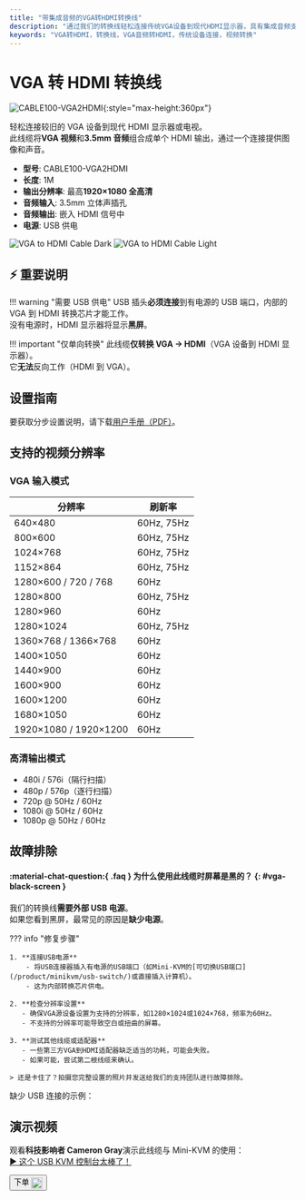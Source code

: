 ```yaml
---
title: "带集成音频的VGA转HDMI转换线"
description: "通过我们的转换线轻松连接传统VGA设备到现代HDMI显示器，具有集成音频支持和USB供电功能。"
keywords: "VGA转HDMI，转换线，VGA音频转HDMI，传统设备连接，视频转换"
---
```


# VGA 转 HDMI 转换线

![CABLE100-VGA2HDMI](https://assets.openterface.com/images/product/part/CABLE100-VGA2HDMI-1.webp){:style="max-height:360px"}

轻松连接较旧的 VGA 设备到现代 HDMI 显示器或电视。  
此线缆将**VGA 视频**和**3.5mm 音频**组合成单个 HDMI 输出，通过一个连接提供图像和声音。

-   **型号**: CABLE100-VGA2HDMI
-   **长度**: 1M
-   **输出分辨率**: 最高**1920×1080 全高清**
-   **音频输入**: 3.5mm 立体声插孔
-   **音频输出**: 嵌入 HDMI 信号中
-   **电源**: USB 供电

![VGA to HDMI Cable Dark](vga2hdmi-connect-dark.svg#only-dark)
![VGA to HDMI Cable Light](vga2hdmi-connect-light.svg#only-light)

## ⚡ 重要说明

!!! warning "需要 USB 供电"
USB 插头**必须连接**到有电源的 USB 端口，内部的 VGA 到 HDMI 转换芯片才能工作。  
没有电源时，HDMI 显示器将显示**黑屏**。

!!! important "仅单向转换"
此线缆**仅转换 VGA → HDMI**（VGA 设备到 HDMI 显示器）。  
它**无法**反向工作（HDMI 到 VGA）。

## 设置指南

要获取分步设置说明，请下载[用户手册（PDF）](https://github.com/TechxArtisanStudio/Openterface/blob/main/product-printed-materials/vga2hdmi-manual-300-100-2040928.pdf)。

## 支持的视频分辨率

### **VGA 输入模式**

| 分辨率                | 刷新率     |
| --------------------- | ---------- |
| 640×480               | 60Hz, 75Hz |
| 800×600               | 60Hz, 75Hz |
| 1024×768              | 60Hz, 75Hz |
| 1152×864              | 60Hz, 75Hz |
| 1280×600 / 720 / 768  | 60Hz       |
| 1280×800              | 60Hz, 75Hz |
| 1280×960              | 60Hz       |
| 1280×1024             | 60Hz, 75Hz |
| 1360×768 / 1366×768   | 60Hz       |
| 1400×1050             | 60Hz       |
| 1440×900              | 60Hz       |
| 1600×900              | 60Hz       |
| 1600×1200             | 60Hz       |
| 1680×1050             | 60Hz       |
| 1920×1080 / 1920×1200 | 60Hz       |

### **高清输出模式**

-   480i / 576i（隔行扫描）
-   480p / 576p（逐行扫描）
-   720p @ 50Hz / 60Hz
-   1080i @ 50Hz / 60Hz
-   1080p @ 50Hz / 60Hz

## 故障排除

#### :material-chat-question:{ .faq } 为什么使用此线缆时屏幕是黑的？ {: #vga-black-screen }

我们的转换线**需要外部 USB 电源**。  
如果您看到黑屏，最常见的原因是**缺少电源**。

??? info "修复步骤"

    1. **连接USB电源**
        - 将USB连接器插入有电源的USB端口（如Mini-KVM的[可切换USB端口](/product/minikvm/usb-switch/)或直接插入计算机）。
        - 这为内部转换芯片供电。

    2. **检查分辨率设置**
       - 确保VGA源设备设置为支持的分辨率，如1280×1024或1024×768，频率为60Hz。
       - 不支持的分辨率可能导致空白或扭曲的屏幕。

    3. **测试其他线缆或适配器**
       - 一些第三方VGA到HDMI适配器缺乏适当的功耗，可能会失败。
       - 如果可能，尝试第二根线缆来确认。

    > 还是卡住了？拍摄您完整设置的照片并发送给我们的支持团队进行故障排除。

缺少 USB 连接的示例：  
<img src="https://pbs.twimg.com/media/GnCqHVlWgAAVGqY?format=jpg&name=small" alt="" style="max-width:180px;vertical-align:middle;" onerror="this.style.display='none'">  
<img src="https://pbs.twimg.com/media/GnCqGa8WQAAOr6m?format=jpg&name=small" alt="" style="max-width:180px;vertical-align:middle;" onerror="this.style.display='none'">

## 演示视频

观看**科技影响者 Cameron Gray**演示此线缆与 Mini-KVM 的使用：  
[▶ 这个 USB KVM 控制台太棒了！](https://youtu.be/xAEQpWyfY-c?si=auB5NtqHVw2C7iIK&t=1693)

<button class="md-button" onclick="window.location.href='https://shop.techxartisan.com/products/vga-to-hdmi-converter-cable'"> 
  下单 <img src="https://assets.openterface.com/images/trademark/txa.svg" alt="TxA Shop" style="vertical-align: middle; height: 20px;">
</button>
